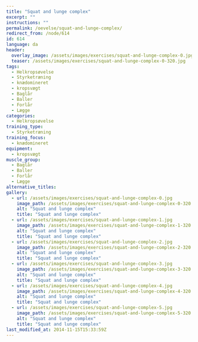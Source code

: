 ```yaml
---
title: "Squat and lunge complex"
excerpt: ""
instructions: ""
permalink: /oevelse/squat-and-lunge-complex/
redirect_from: /node/614
id: 614
language: da
header:
  overlay_image: /assets/images/exercises/squat-and-lunge-complex-0.jpg
  teaser: /assets/images/exercises/squat-and-lunge-complex-0-320.jpg
tags:
  - Helkropsøvelse
  - Styrketræning
  - knædomineret
  - kropsvægt
  - Baglår
  - Baller
  - Forlår
  - Lægge
categories:
  - Helkropsøvelse
training_type: 
  - Styrketræning
training_focus: 
  - knædomineret
equipment:
  - kropsvægt
muscle_group:
  - Baglår
  - Baller
  - Forlår
  - Lægge
alternative_titles:
gallery:
  - url: /assets/images/exercises/squat-and-lunge-complex-0.jpg
    image_path: /assets/images/exercises/squat-and-lunge-complex-0-320.jpg
    alt: "Squat and lunge complex"
    title: "Squat and lunge complex"
  - url: /assets/images/exercises/squat-and-lunge-complex-1.jpg
    image_path: /assets/images/exercises/squat-and-lunge-complex-1-320.jpg
    alt: "Squat and lunge complex"
    title: "Squat and lunge complex"
  - url: /assets/images/exercises/squat-and-lunge-complex-2.jpg
    image_path: /assets/images/exercises/squat-and-lunge-complex-2-320.jpg
    alt: "Squat and lunge complex"
    title: "Squat and lunge complex"
  - url: /assets/images/exercises/squat-and-lunge-complex-3.jpg
    image_path: /assets/images/exercises/squat-and-lunge-complex-3-320.jpg
    alt: "Squat and lunge complex"
    title: "Squat and lunge complex"
  - url: /assets/images/exercises/squat-and-lunge-complex-4.jpg
    image_path: /assets/images/exercises/squat-and-lunge-complex-4-320.jpg
    alt: "Squat and lunge complex"
    title: "Squat and lunge complex"
  - url: /assets/images/exercises/squat-and-lunge-complex-5.jpg
    image_path: /assets/images/exercises/squat-and-lunge-complex-5-320.jpg
    alt: "Squat and lunge complex"
    title: "Squat and lunge complex"
last_modified_at: 2014-11-15T15:33:59Z
---
```




